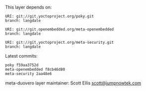 This layer depends on:

    URI: git://git.yoctoproject.org/poky.git
    branch: langdale

    URI: git://git.openembedded.org/meta-openembedded
    branch: langdale

    URI: git://git.yoctoproject.org/meta-security.git
    branch: langdale

Latest commits:

    poky f59aa3752d
    meta-openembedded f8cb46d80
    meta-security 2aa48e6

meta-duovero layer maintainer: Scott Ellis <scott@jumpnowtek.com>
